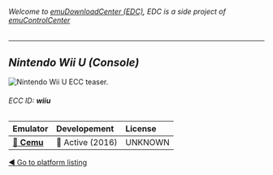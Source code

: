 ###### Welcome to [emuDownloadCenter (EDC)](https://github.com/PhoenixInteractiveNL/emuDownloadCenter/wiki/), EDC is a side project of [emuControlCenter](https://github.com/PhoenixInteractiveNL/emuControlCenter/wiki/)
***
## _Nintendo Wii U (Console)_
![](https://raw.githubusercontent.com/wiki/PhoenixInteractiveNL/emuDownloadCenter/images_platform/ecc_wiiu_teaser.png "Nintendo Wii U ECC teaser.")
###### ECC ID: **wiiu**

| Emulator | Developement | License |
|:---------|:-------------|:--------|
| [:file_folder: **Cemu**](https://github.com/PhoenixInteractiveNL/emuDownloadCenter/wiki/Emulator-cemu#menu) | :large_blue_circle: Active (2016) | UNKNOWN |

[:arrow_backward: Go to platform listing](https://github.com/PhoenixInteractiveNL/emuDownloadCenter/wiki/EDC-Platform-List)
